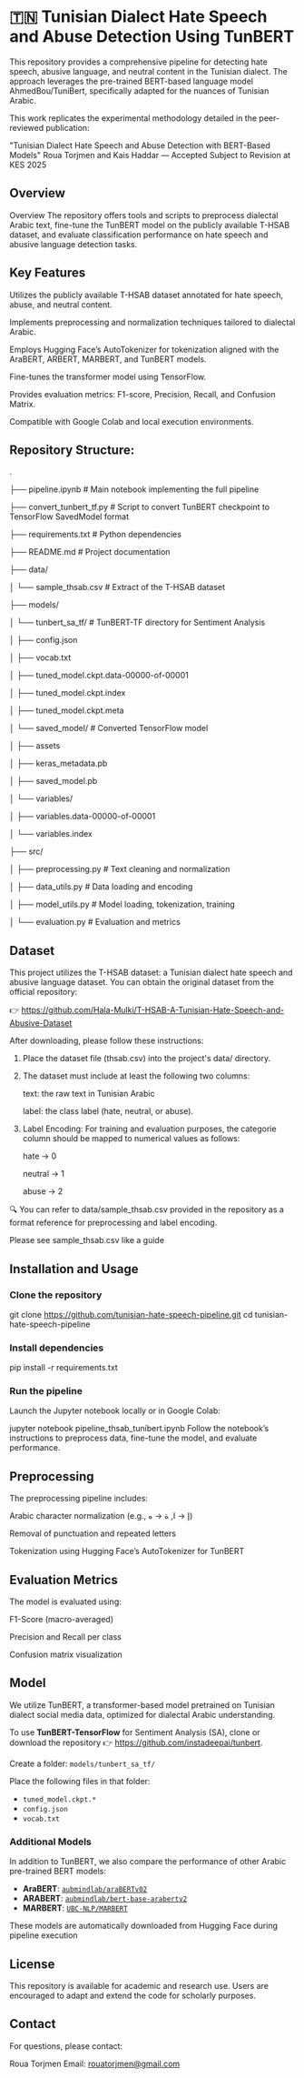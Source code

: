 # 🇹🇳 Tunisian Dialect Hate Speech and Abuse Detection Using TunBERT
This repository provides a comprehensive pipeline for detecting hate speech, abusive language, and neutral content in the Tunisian dialect. The approach leverages the pre-trained BERT-based language model AhmedBou/TuniBert, specifically adapted for the nuances of Tunisian Arabic.

This work replicates the experimental methodology detailed in the peer-reviewed publication:

"Tunisian Dialect Hate Speech and Abuse Detection with BERT-Based Models"
Roua Torjmen and Kais Haddar —  Accepted Subject to Revision at KES 2025

##  Overview
Overview
The repository offers tools and scripts to preprocess dialectal Arabic text, fine-tune the TunBERT model on the publicly available T-HSAB dataset, and evaluate classification performance on hate speech and abusive language detection tasks.

## Key Features
Utilizes the publicly available T-HSAB dataset annotated for hate speech, abuse, and neutral content.

Implements preprocessing and normalization techniques tailored to dialectal Arabic.

Employs Hugging Face’s AutoTokenizer for tokenization aligned with the AraBERT, ARBERT, MARBERT, and TunBERT models.

Fine-tunes the transformer model using TensorFlow.

Provides evaluation metrics: F1-score, Precision, Recall, and Confusion Matrix.

Compatible with Google Colab and local execution environments.

## Repository Structure:
.

├── pipeline.ipynb                  # Main notebook implementing the full pipeline

├── convert_tunbert_tf.py          # Script to convert TunBERT checkpoint to TensorFlow SavedModel format

├── requirements.txt               # Python dependencies

├── README.md                      # Project documentation

├── data/

│   └── sample_thsab.csv           # Extract of the T-HSAB dataset

├── models/

│   └── tunbert_sa_tf/             # TunBERT-TF directory for Sentiment Analysis

│       ├── config.json

│       ├── vocab.txt

│       ├── tuned_model.ckpt.data-00000-of-00001

│       ├── tuned_model.ckpt.index

│       ├── tuned_model.ckpt.meta

│       └── saved_model/           # Converted TensorFlow model

│            ├── assets

│            ├── keras_metadata.pb

│            ├── saved_model.pb

│            └── variables/

│                  ├── variables.data-00000-of-00001

│                  └── variables.index

├── src/

│   ├── preprocessing.py           # Text cleaning and normalization

│   ├── data_utils.py              # Data loading and encoding

│   ├── model_utils.py             # Model loading, tokenization, training

│   └── evaluation.py              # Evaluation and metrics


## Dataset
This project utilizes the T-HSAB dataset: a Tunisian dialect hate speech and abusive language dataset. You can obtain the original dataset from the official repository:

👉 https://github.com/Hala-Mulki/T-HSAB-A-Tunisian-Hate-Speech-and-Abusive-Dataset

After downloading, please follow these instructions:

1. Place the dataset file (thsab.csv) into the project's data/ directory.

2. The dataset must include at least the following two columns:

      text: the raw text in Tunisian Arabic
      
      label: the class label (hate, neutral, or abuse).

3. Label Encoding:
For training and evaluation purposes, the categorie column should be mapped to numerical values as follows:

      hate → 0
      
      neutral → 1
      
      abuse → 2

🔍 You can refer to data/sample_thsab.csv provided in the repository as a format reference for preprocessing and label encoding.

Please see sample_thsab.csv like a guide

## Installation and Usage
### Clone the repository


git clone https://github.com/tunisian-hate-speech-pipeline.git
cd tunisian-hate-speech-pipeline

### Install dependencies


pip install -r requirements.txt

### Run the pipeline

Launch the Jupyter notebook locally or in Google Colab:


jupyter notebook pipeline_thsab_tunibert.ipynb
Follow the notebook’s instructions to preprocess data, fine-tune the model, and evaluate performance.

## Preprocessing
The preprocessing pipeline includes:

Arabic character normalization (e.g., إ → ا, ة → ه)

Removal of punctuation and repeated letters

Tokenization using Hugging Face’s AutoTokenizer for TunBERT

## Evaluation Metrics
The model is evaluated using:

F1-Score (macro-averaged)

Precision and Recall per class

Confusion matrix visualization


## Model

We utilize TunBERT, a transformer-based model pretrained on Tunisian dialect social media data, optimized for dialectal Arabic understanding.

To use **TunBERT-TensorFlow** for Sentiment Analysis (SA), clone or download the repository 👉 https://github.com/instadeepai/tunbert.

Create a folder: `models/tunbert_sa_tf/`

Place the following files in that folder:

- `tuned_model.ckpt.*`  
- `config.json`  
- `vocab.txt`  

### Additional Models

In addition to TunBERT, we also compare the performance of other Arabic pre-trained BERT models:

- **AraBERT**: [`aubmindlab/araBERTv02`](https://huggingface.co/aubmindlab/araBERTv02)  
- **ARABERT**: [`aubmindlab/bert-base-arabertv2`](https://huggingface.co/aubmindlab/bert-base-arabertv2)  
- **MARBERT**: [`UBC-NLP/MARBERT`](https://huggingface.co/UBC-NLP/MARBERT)  

These models are automatically downloaded from Hugging Face during pipeline execution
## License
This repository is available for academic and research use. Users are encouraged to adapt and extend the code for scholarly purposes.

## Contact
For questions, please contact:

Roua Torjmen
Email: rouatorjmen@gmail.com
